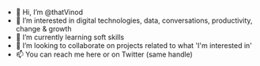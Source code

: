 - 👋 Hi, I’m @thatVinod
- 👀 I’m interested in digital technologies, data, conversations, productivity, change & growth
- 🌱 I’m currently learning soft skills
- 💞️ I’m looking to collaborate on projects related to what 'I'm interested in'
- 📫 You can reach me here or on Twitter (same handle)
